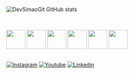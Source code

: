 
![DevSimaoGit GitHub stats](https://github-readme-stats.vercel.app/api?username=DevSimaoGit&show_icons=true&theme=dark)

##

<div style="display: inline_block"><br/>
<img height="50" width="50" src="https://cdn.jsdelivr.net/gh/devicons/devicon@latest/icons/python/python-original.svg">
<img height="50" widht="50" src="https://cdn.jsdelivr.net/gh/devicons/devicon@latest/icons/javascript/javascript-original.svg">
<img height="50" widht="50" src="https://cdn.jsdelivr.net/gh/devicons/devicon@latest/icons/cplusplus/cplusplus-original.svg">
<img height="50" widht="50" src="https://cdn.jsdelivr.net/gh/devicons/devicon@latest/icons/powershell/powershell-original.svg"> 
<img height="50" widht="50" src="https://cdn.jsdelivr.net/gh/devicons/devicon@latest/icons/azure/azure-original.svg">
<img height="50" widht="50" src="https://cdn.jsdelivr.net/gh/devicons/devicon@latest/icons/linux/linux-original.svg">
</div>

  ##

[![Instagram](https://img.shields.io/badge/Instagram-E4405F?style=for-the-badge&logo=instagram&logoColor=white)](https://bit.ly/m_simao1)
[![Youtube](https://img.shields.io/badge/YouTube-FF0000?style=for-the-badge&logo=youtube&logoColor=white)](https://youtube.com/@simao_mateus?si=QAjAU5-Oxzv1McBM)
[![Linkedin](https://img.shields.io/badge/LinkedIn-0077B5?style=for-the-badge&logo=linkedin&logoColor=white)](https://www.linkedin.com/in/mateus-sim%C3%A3o-7ab91531a?lipi=urn%3Ali%3Apage%3Ad_flagship3_profile_view_base_contact_details%3B9DBg%2FvdJRLq7B4RUWPapFQ%3D%3D)

##




 
